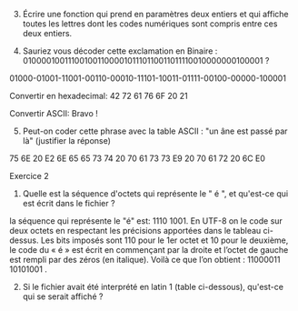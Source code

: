 

3. Écrire une fonction qui prend en paramètres deux entiers et qui affiche toutes les lettres dont les codes numériques sont compris entre ces deux entiers.


4. Sauriez vous décoder cette exclamation en Binaire : 01000010011100100110000101110110011011110010000000100001 ?

01000-01001-11001-00110-00010-11101-10011-01111-00100-00000-100001

Convertir en hexadecimal:
42 72 61 76 6F 20 21

Convertir ASCII:
Bravo !


5. Peut-on coder cette phrase avec la table ASCII : "un âne est passé par là" (justifier la réponse)


75 6E 20 E2 6E 65 65 73 74 20 70 61 73 73 E9 20 70 61 72 20 6C E0


Exercice 2

1. Quelle est la séquence d'octets qui représente le " é ", et qu'est-ce qui est écrit dans le fichier ?

la séquence qui représente le "é" est: 1110 1001.
En UTF-8 on le code sur deux octets en respectant les précisions apportées dans le tableau ci-dessus.
Les bits imposés sont 110 pour le 1er octet et 10 pour le deuxième, le code du « é » est écrit en commençant par la droite et l’octet de gauche est rempli par des zéros (en italique). 
Voilà ce que l’on obtient : 11000011 10101001 .

2. Si le fichier avait été interprété en latin 1 (table ci-dessous), qu'est-ce qui se serait affiché ?
